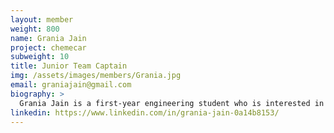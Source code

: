 ```yaml
---
layout: member
weight: 800
name: Grania Jain
project: chemecar
subweight: 10
title: Junior Team Captain
img: /assets/images/members/Grania.jpg
email: graniajain@gmail.com
biography: >
  Grania Jain is a first-year engineering student who is interested in pursuing Chemical and Biological Engineering in the future. As the junior team lead, she wants to foster her passion towards the chemical world and collaborate with other undergraduates who share her interests. Grania strongly believes that sheer dedication and hard work could lead to victory and hopes that her team would achieve the winning title at the National Chemecar Competition. 
linkedin: https://www.linkedin.com/in/grania-jain-0a14b8153/
---
```


